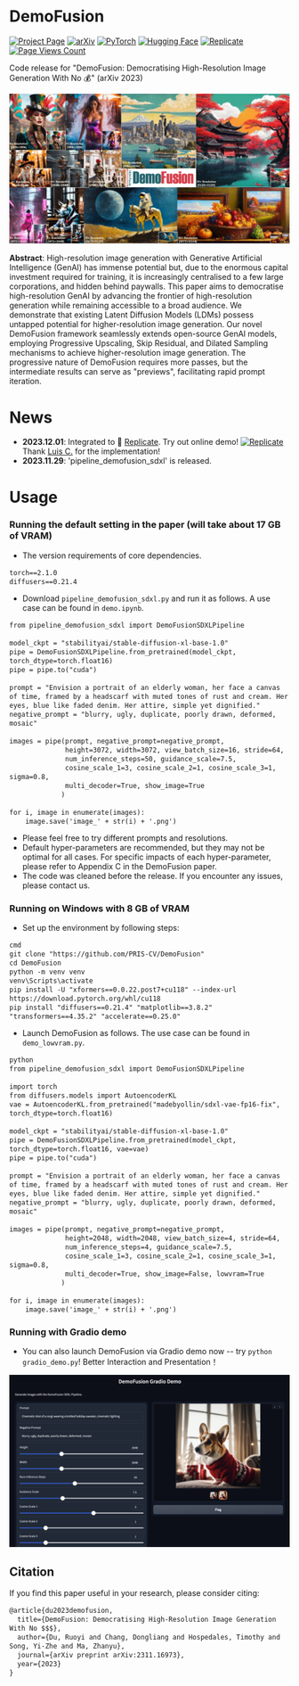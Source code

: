 # DemoFusion
[![Project Page](https://img.shields.io/badge/Project-Page-green.svg)](https://ruoyidu.github.io/demofusion/demofusion.html)
[![arXiv](https://img.shields.io/badge/arXiv-2311.16973-b31b1b.svg)](https://arxiv.org/pdf/2311.16973.pdf)
[![PyTorch](https://img.shields.io/badge/PyTorch-v2.1.0-red.svg)](https://pytorch.org/)
[![Hugging Face](https://img.shields.io/badge/Hugging%20Face-Diffusers-orange.svg)](https://huggingface.co/docs/diffusers/index)
[![Replicate](https://img.shields.io/badge/Demo-%F0%9F%9A%80%20Replicate-blue)](https://replicate.com/lucataco/demofusion)
[![Page Views Count](https://badges.toozhao.com/badges/01HFMAPCVTA1T32KN2PASNYGYK/blue.svg)](https://badges.toozhao.com/stats/01HFMAPCVTA1T32KN2PASNYGYK "Get your own page views count badge on badges.toozhao.com")

Code release for "DemoFusion: Democratising High-Resolution Image Generation With No 💰" (arXiv 2023)

<img src="figures/illustration.jpg" width="800"/>

**Abstract**: High-resolution image generation with Generative Artificial Intelligence (GenAI) has immense potential but, due to the enormous capital investment required for training, it is increasingly centralised to a few large corporations, and hidden behind paywalls. This paper aims to democratise high-resolution GenAI by advancing the frontier of high-resolution generation while remaining accessible to a broad audience. We demonstrate that existing Latent Diffusion Models (LDMs) possess untapped potential for higher-resolution image generation. Our novel DemoFusion framework seamlessly extends open-source GenAI models, employing Progressive Upscaling, Skip Residual, and Dilated Sampling mechanisms to achieve higher-resolution image generation. The progressive nature of DemoFusion requires more passes, but the intermediate results can serve as "previews", facilitating rapid prompt iteration.

# News
- **2023.12.01**: Integrated to :rocket: [Replicate](https://replicate.com/explore). Try out online demo! [![Replicate](https://img.shields.io/badge/Demo-%F0%9F%9A%80%20Replicate-blue)](https://replicate.com/lucataco/demofusion) Thank [Luis C.](https://github.com/lucataco) for the implementation!
- **2023.11.29**: 'pipeline_demofusion_sdxl' is released.

# Usage
### Running the default setting in the paper (will take about 17 GB of VRAM)
- The version requirements of core dependencies.
```
torch==2.1.0
diffusers==0.21.4
```
- Download `pipeline_demofusion_sdxl.py` and run it as follows. A use case can be found in `demo.ipynb`.
```
from pipeline_demofusion_sdxl import DemoFusionSDXLPipeline

model_ckpt = "stabilityai/stable-diffusion-xl-base-1.0"
pipe = DemoFusionSDXLPipeline.from_pretrained(model_ckpt, torch_dtype=torch.float16)
pipe = pipe.to("cuda")

prompt = "Envision a portrait of an elderly woman, her face a canvas of time, framed by a headscarf with muted tones of rust and cream. Her eyes, blue like faded denim. Her attire, simple yet dignified."
negative_prompt = "blurry, ugly, duplicate, poorly drawn, deformed, mosaic"

images = pipe(prompt, negative_prompt=negative_prompt,
              height=3072, width=3072, view_batch_size=16, stride=64,
              num_inference_steps=50, guidance_scale=7.5,
              cosine_scale_1=3, cosine_scale_2=1, cosine_scale_3=1, sigma=0.8,
              multi_decoder=True, show_image=True
             )

for i, image in enumerate(images):
    image.save('image_' + str(i) + '.png')
```
- Please feel free to try different prompts and resolutions.
- Default hyper-parameters are recommended, but they may not be optimal for all cases. For specific impacts of each hyper-parameter, please refer to Appendix C in the DemoFusion paper.
- The code was cleaned before the release. If you encounter any issues, please contact us.

### Running on Windows with 8 GB of VRAM

- Set up the environment by following steps:

```
cmd
git clone "https://github.com/PRIS-CV/DemoFusion"
cd DemoFusion
python -m venv venv
venv\Scripts\activate
pip install -U "xformers==0.0.22.post7+cu118" --index-url https://download.pytorch.org/whl/cu118
pip install "diffusers==0.21.4" "matplotlib==3.8.2" "transformers==4.35.2" "accelerate==0.25.0"
```

- Launch DemoFusion as follows. The use case can be found in `demo_lowvram.py`.

```
python
from pipeline_demofusion_sdxl import DemoFusionSDXLPipeline

import torch
from diffusers.models import AutoencoderKL
vae = AutoencoderKL.from_pretrained("madebyollin/sdxl-vae-fp16-fix", torch_dtype=torch.float16)

model_ckpt = "stabilityai/stable-diffusion-xl-base-1.0"
pipe = DemoFusionSDXLPipeline.from_pretrained(model_ckpt, torch_dtype=torch.float16, vae=vae)
pipe = pipe.to("cuda")

prompt = "Envision a portrait of an elderly woman, her face a canvas of time, framed by a headscarf with muted tones of rust and cream. Her eyes, blue like faded denim. Her attire, simple yet dignified."
negative_prompt = "blurry, ugly, duplicate, poorly drawn, deformed, mosaic"

images = pipe(prompt, negative_prompt=negative_prompt,
              height=2048, width=2048, view_batch_size=4, stride=64,
              num_inference_steps=4, guidance_scale=7.5,
              cosine_scale_1=3, cosine_scale_2=1, cosine_scale_3=1, sigma=0.8,
              multi_decoder=True, show_image=False, lowvram=True
             )

for i, image in enumerate(images):
    image.save('image_' + str(i) + '.png')
```
### Running with Gradio demo
- You can also launch DemoFusion via Gradio demo now -- try `python gradio_demo.py`! Better Interaction and Presentation！
<img src="figures/gradio_demo.png" width="600"/>

## Citation
If you find this paper useful in your research, please consider citing:
```
@article{du2023demofusion,
  title={DemoFusion: Democratising High-Resolution Image Generation With No $$$},
  author={Du, Ruoyi and Chang, Dongliang and Hospedales, Timothy and Song, Yi-Zhe and Ma, Zhanyu},
  journal={arXiv preprint arXiv:2311.16973},
  year={2023}
}
```
